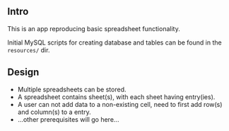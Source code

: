 ## Intro

This is an app reproducing basic spreadsheet functionality.

Initial MySQL scripts for creating database and tables can be found in the `resources/` dir.

## Design

* Multiple spreadsheets can be stored.
* A spreadsheet contains sheet(s), with each sheet having entry(ies).
* A user can not add data to a non-existing cell, need to first add row(s) and column(s) to a entry.
* ...other prerequisites will go here...